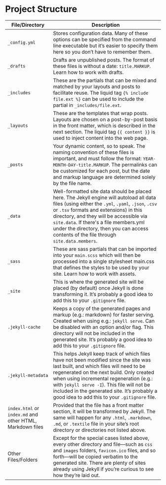 # Project Structure


|  File/Directory 	|   Description	|
|---	|---	|
|`_config.yml`	|Stores configuration data. Many of these options can be specified from the command line executable but it’s easier to specify them here so you don’t have to remember them.   	|
|`_drafts`   	|Drafts are unpublished posts. The format of these files is without a date: `title.MARKUP`. Learn how to work with drafts.   	|
|`_includes`   	|These are the partials that can be mixed and matched by your layouts and posts to facilitate reuse. The liquid tag `{% include file.ext %}` can be used to include the partial in `_includes/file.ext`.   	|
|`_layouts`   	|These are the templates that wrap posts. Layouts are chosen on a post-by-post basis in the front matter, which is described in the next section. The liquid tag `{{ content }}` is used to inject content into the web page.   	|
|`_posts`   	|Your dynamic content, so to speak. The naming convention of these files is important, and must follow the format: `YEAR-MONTH-DAY-title.MARKUP`. The permalinks can be customized for each post, but the date and markup language are determined solely by the file name.   	|
|`_data`   	|Well-formatted site data should be placed here. The Jekyll engine will autoload all data files (using either the `.yml`, `.yaml`, `.json`, `.csv` or `.tsv` formats and extensions) in this directory, and they will be accessible via `site.data`. If there's a file members.yml under the directory, then you can access contents of the file through `site.data.members`.   	|
|`_sass`   	|These are sass partials that can be imported into your `main.scss` which will then be processed into a single stylesheet main.css that defines the styles to be used by your site. Learn how to work with assets.   	|
|`_site`   	|This is where the generated site will be placed (by default) once Jekyll is done transforming it. It’s probably a good idea to add this to your `.gitignore` file.   	|
|`.jekyll-cache`   	|Keeps a copy of the generated pages and markup (e.g.: markdown) for faster serving. Created when using e.g.: `jekyll serve`. Can be disabled with an option and/or flag. This directory will not be included in the generated site. It’s probably a good idea to add this to your `.gitignore` file.   	|
|`.jekyll-metadata`   	|This helps Jekyll keep track of which files have not been modified since the site was last built, and which files will need to be regenerated on the next build. Only created when using incremental regeneration (e.g.: with `jekyll serve -I`). This file will not be included in the generated site. It’s probably a good idea to add this to your `.gitignore` file.   	|
|`index.html` or `index.md` and other HTML, Markdown files   	|Provided that the file has a front matter section, it will be transformed by Jekyll. The same will happen for any `.html`, `.markdown`, `.md`, or `.textile` file in your site’s root directory or directories not listed above.   	|
|Other Files/Folders   	|Except for the special cases listed above, every other directory and file—such as `css` and `images` folders, `favicon.ico` files, and so forth—will be copied verbatim to the generated site. There are plenty of sites already using Jekyll if you’re curious to see how they’re laid out.   	|